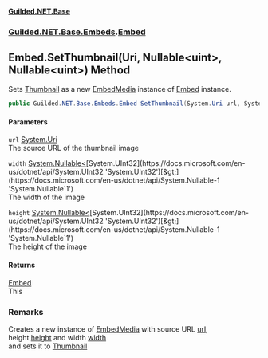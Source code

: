 
#### [Guilded.NET.Base](Guilded_NET_Base 'Guilded_NET_Base')
### [Guilded.NET.Base.Embeds](Guilded_NET_Base#Guilded_NET_Base_Embeds 'Guilded.NET.Base.Embeds').[Embed](Embed 'Guilded.NET.Base.Embeds.Embed')
## Embed.SetThumbnail(Uri, Nullable&lt;uint&gt;, Nullable&lt;uint&gt;) Method
Sets [Thumbnail](Embed_Thumbnail 'Guilded.NET.Base.Embeds.Embed.Thumbnail') as a new [EmbedMedia](EmbedMedia 'Guilded.NET.Base.Embeds.EmbedMedia') instance of [Embed](Embed 'Guilded.NET.Base.Embeds.Embed') instance.  
```csharp
public Guilded.NET.Base.Embeds.Embed SetThumbnail(System.Uri url, System.Nullable<uint> width=null, System.Nullable<uint> height=null);
```

#### Parameters
<a name='Guilded_NET_Base_Embeds_Embed_SetThumbnail(System_Uri_System_Nullable_uint__System_Nullable_uint_)_url'></a>
`url` [System.Uri](https://docs.microsoft.com/en-us/dotnet/api/System.Uri 'System.Uri')  
The source URL of the thumbnail image
  
<a name='Guilded_NET_Base_Embeds_Embed_SetThumbnail(System_Uri_System_Nullable_uint__System_Nullable_uint_)_width'></a>
`width` [System.Nullable&lt;](https://docs.microsoft.com/en-us/dotnet/api/System.Nullable-1 'System.Nullable`1')[System.UInt32](https://docs.microsoft.com/en-us/dotnet/api/System.UInt32 'System.UInt32')[&gt;](https://docs.microsoft.com/en-us/dotnet/api/System.Nullable-1 'System.Nullable`1')  
The width of the image
  
<a name='Guilded_NET_Base_Embeds_Embed_SetThumbnail(System_Uri_System_Nullable_uint__System_Nullable_uint_)_height'></a>
`height` [System.Nullable&lt;](https://docs.microsoft.com/en-us/dotnet/api/System.Nullable-1 'System.Nullable`1')[System.UInt32](https://docs.microsoft.com/en-us/dotnet/api/System.UInt32 'System.UInt32')[&gt;](https://docs.microsoft.com/en-us/dotnet/api/System.Nullable-1 'System.Nullable`1')  
The height of the image
  

#### Returns
[Embed](Embed 'Guilded.NET.Base.Embeds.Embed')  
This
### Remarks
Creates a new instance of [EmbedMedia](EmbedMedia 'Guilded.NET.Base.Embeds.EmbedMedia') with source URL [url](Embed_SetThumbnail(Uri_Nullable_uint__Nullable_uint_)#Guilded_NET_Base_Embeds_Embed_SetThumbnail(System_Uri_System_Nullable_uint__System_Nullable_uint_)_url 'Guilded.NET.Base.Embeds.Embed.SetThumbnail(System.Uri, System.Nullable&lt;uint&gt;, System.Nullable&lt;uint&gt;).url'),  
height [height](Embed_SetThumbnail(Uri_Nullable_uint__Nullable_uint_)#Guilded_NET_Base_Embeds_Embed_SetThumbnail(System_Uri_System_Nullable_uint__System_Nullable_uint_)_height 'Guilded.NET.Base.Embeds.Embed.SetThumbnail(System.Uri, System.Nullable&lt;uint&gt;, System.Nullable&lt;uint&gt;).height') and width [width](Embed_SetThumbnail(Uri_Nullable_uint__Nullable_uint_)#Guilded_NET_Base_Embeds_Embed_SetThumbnail(System_Uri_System_Nullable_uint__System_Nullable_uint_)_width 'Guilded.NET.Base.Embeds.Embed.SetThumbnail(System.Uri, System.Nullable&lt;uint&gt;, System.Nullable&lt;uint&gt;).width')  
and sets it to [Thumbnail](Embed_Thumbnail 'Guilded.NET.Base.Embeds.Embed.Thumbnail')
